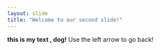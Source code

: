 ```yaml
---
layout: slide
title: "Welcome to our second slide!"
---
```

**this is my text , dog!**
Use the left arrow to go back!
